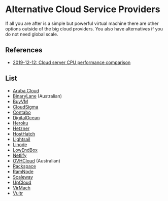# Alternative Cloud Service Providers

If all you are after is a simple but powerful virtual machine there are other options outside of the big cloud providers.
You also have alternatives if you do not need global scale.

## References

* [2019-12-12: Cloud server CPU performance comparison](https://jan.rychter.com/enblog/cloud-server-cpu-performance-comparison-2019-12-12)

## List

* [Aruba Cloud](https://www.arubacloud.com/)
* [BinaryLane](https://www.binarylane.com.au/) (Australian)
* [BuyVM](https://buyvm.net/)
* [CloudSigma](https://www.cloudsigma.com/)
* [Contabo](https://contabo.com/)
* [DigitalOcean](https://www.digitalocean.com/)
* [Heroku](https://www.heroku.com/)
* [Hetzner](https://www.hetzner.com/)
* [HostHatch](https://hosthatch.com/)
* [Lightsail](https://aws.amazon.com/lightsail/)
* [Linode](https://www.linode.com/)
* [LowEndBox](https://lowendbox.com/)
* [Netlify](https://www.netlify.com/)
* [OVHCloud](https://www.ovh.com.au/) (Australian)
* [Rackspace](https://www.rackspace.com/)
* [RamNode](https://www.ramnode.com/)
* [Scaleway](https://www.scaleway.com/en/)
* [UpCloud](https://upcloud.com/)
* [VirMach](https://virmach.com/)
* [Vultr](https://www.vultr.com/)



